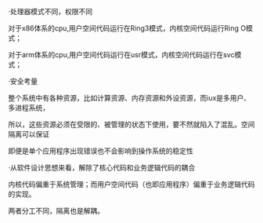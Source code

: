 ·处理器模式不同，权限不同

对于x86体系的cpu,用户空间代码运行在Ring3模式，内核空间代码运行Ring O模式；

对于arm体系的cpu,用户空间代码运行在usr模式，内核空间代码运行在svc模式；

·安全考量

整个系统中有各种资源，比如计算资源、内存资源和外设资源，而iux是多用户、多进程系统，

所以，这些资源必须在受限的、被管理的状态下使用，要不然就陷入了混乱。空间隔离可以保证

即便是单个应用程序出现错误也不会影响到操作系统的稳定性

·从软件设计思想来看，解除了核心代码和业务逻辑代码的耦合

内核代码偏重于系统管理；而用户空间代码（也即应用程序）偏重于业务逻辑代码的实现。

两者分工不同，隔离也是解耦。